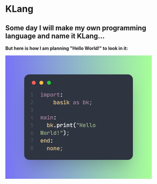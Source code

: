 # KLang
## **Some day I will make my own programming language and name it KLang...**

**But here is how I am planning "Hello World!" to look in it:**

![Hello World](hello-world-2.png)

